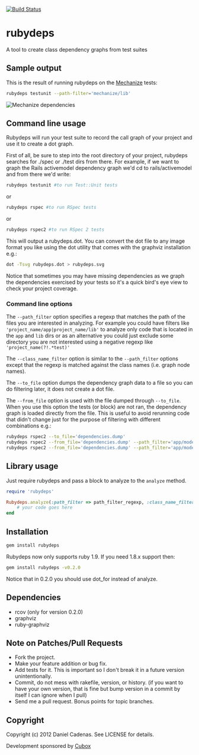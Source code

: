 [![Build Status](https://secure.travis-ci.org/dcadenas/rubydeps.png?branch=master)](http://travis-ci.org/dcadenas/rubydeps)

rubydeps
========

A tool to create class dependency graphs from test suites

Sample output
-------------

This is the result of running rubydeps on the [Mechanize](http://github.com/tenderlove/mechanize) tests:

```bash
rubydeps testunit --path-filter='mechanize/lib'
```

![Mechanize dependencies](https://github.com/dcadenas/rubydeps/raw/master/mechanize-deps.png)


Command line usage
------------------


Rubydeps will run your test suite to record the call graph of your project and use it to create a dot graph.

First of all, be sure to step into the root directory of your project, rubydeps searches for ./spec or ./test dirs from there.
For example, if we want to graph the Rails activemodel dependency graph we'd cd to rails/activemodel and from there we'd write:

```bash
rubydeps testunit #to run Test::Unit tests
```    

or

```bash
rubydeps rspec #to run RSpec tests
```

or

```bash
rubydeps rspec2 #to run RSpec 2 tests
```

This will output a rubydeps.dot. You can convert the dot file to any image format you like using the dot utility that comes with the graphviz installation e.g.:

```bash
dot -Tsvg rubydeps.dot > rubydeps.svg
```

Notice that sometimes you may have missing dependencies as we graph the dependencies exercised by your tests so it's a quick bird's eye view to check your project coverage.

### Command line options

The `--path_filter` option specifies a regexp that matches the path of the files you are interested in analyzing. For example you could have filters like `'project_name/app|project_name/lib'` to analyze only code that is located in the `app` and `lib` dirs or as an alternative you could just exclude some directory you are not interested using a negative regexp like `'project_name(?!.*test)'`

The `--class_name_filter` option is similar to the `--path_filter` options except that the regexp is matched against the class names (i.e. graph node names).

The `--to_file` option dumps the dependency graph data to a file so you can do filtering later, it does not create a dot file.

The `--from_file` option is used with the file dumped through `--to_file`. When you use this option the tests (or block) are not ran, the dependency graph is loaded directly from the file. This is useful to avoid rerunning code that didn't change just for the purpose of filtering with different combinations e.g.:

```bash
rubydeps rspec2 --to_file='dependencies.dump'
rubydeps rspec2 --from_file='dependencies.dump' --path_filter='app/models'
rubydeps rspec2 --from_file='dependencies.dump' --path_filter='app/models|app/controllers'
```

Library usage
-------------

Just require rubydeps and pass a block to analyze to the `analyze` method.

```ruby
require 'rubydeps'

Rubydeps.analyze(:path_filter => path_filter_regexp, :class_name_filter => class_name_filter_regexp, :to_file => "dependencies.dump") do
    # your code goes here
end
```

Installation
------------

```bash
gem install rubydeps
```

Rubydeps now only supports ruby 1.9. If you need 1.8.x support then:

```bash
gem install rubydeps -v0.2.0
```

Notice that in 0.2.0 you should use dot_for instead of analyze.

Dependencies
------------

* rcov (only for version 0.2.0)
* graphviz
* ruby-graphviz

Note on Patches/Pull Requests
-----------------------------

* Fork the project.
* Make your feature addition or bug fix.
* Add tests for it. This is important so I don't break it in a
  future version unintentionally.
* Commit, do not mess with rakefile, version, or history.
  (if you want to have your own version, that is fine but bump version in a commit by itself I can ignore when I pull)
* Send me a pull request. Bonus points for topic branches.

Copyright
---------

Copyright (c) 2012 Daniel Cadenas. See LICENSE for details.

Development sponsored by [Cubox](http://www.cuboxlabs.com)
